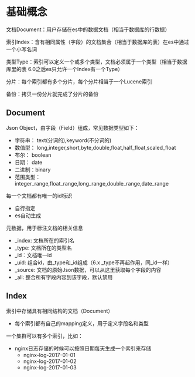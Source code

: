 # 基础概念

文档Document：用户存储在es中的数据文档（相当于数据库的行数据）

索引Index：含有相同属性（字段）的文档集合（相当于数据库的表）在es中通过一个小写名词

类型Type：索引可以定义一个或多个类型，文档必须属于一个类型（相当于数据库里的表 6.0之后es只允许一个Index有一个Type）

分片：每个索引都有多个分片，每个分片相当于一个Lucene索引

备份：拷贝一份分片就完成了分片的备份

## Document

Json Object，由字段（Field）组成，常见数据类型如下：

- 字符串： text(分词的),keyword(不分词的)
- 数值型： long,integer,short,byte,double,float,half_float,scaled_float
- 布尔： boolean
- 日期： date
- 二进制：binary
- 范围类型：integer_range,float_range,long_range,double_range,date_range

每一个文档都有唯一的id标识

- 自行指定
- es自动生成

元数据，用于标注文档的相关信息

- _index: 文档所在的索引名
- _type: 文档所在的类型名
- _id：文档唯一id
- _uid: 组合id，由_type和_id组成（6.x _type不再起作用，同_id一样）
- _source: 文档的原始Json数据，可以从这里获取每个字段的内容
- _all: 整合所有字段内容到该字段，默认禁用

## Index

索引中存储具有相同结构的文档（Document）

- 每个索引都有自己的mapping定义，用于定义字段名和类型

一个集群可以有多个索引，比如：

- nginx日志存储的时候可以按照日期每天生成一个索引来存储
  - nginx-log-2017-01-01
  - nginx-log-2017-01-02
  - nginx-log-2017-01-03